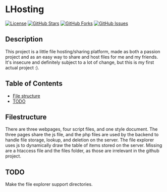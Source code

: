 # LHosting

[![License](https://img.shields.io/badge/license-MIT-blue.svg)](LICENSE)
[![GitHub Stars](https://img.shields.io/github/stars/LaurensHolthof/LHosting.svg)](https://github.com/LaurensHolthof/LHosting/stargazers)
[![GitHub Forks](https://img.shields.io/github/forks/LaurensHolthof/LHosting.svg)](https://github.com/LaurensHolthof/LHosting/network/members)
[![GitHub Issues](https://img.shields.io/github/issues/LaurensHolthof/LHosting.svg)](https://github.com/LaurensHolthof/LHosting/issues)

## Description

This project is a little file hosting/sharing platform, made as both a passion project and as an easy way to share and host files for me and my friends.
It's insecure and definitely subject to a lot of change, but this is my first actual project :).

## Table of Contents

- [File structure](#Filestructure)
- [TODO](#ToDo)

## Filestructure

There are three webpages, four script files, and one style document.
The three pages share the js file, and the php files are used by the backend to handle file storage, lookup, and deletion on the server. The file explorer uses js to dynamically draw the table of items stored on the server. 
Missing are a htaccess file and the files folder, as those are irrelevant in the github project.

## TODO

Make the file explorer support directories. 
